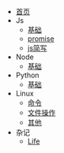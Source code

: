 * [首页](/)
* Js
    * [基础](markdown/js/js)
    * [promise](markdown/js/promise)
    * [js简写](markdown/js/简写)
* Node
    * [基础](markdown/Node/node)
* Python
    * [基础](markdown/Python/python)
* Linux
    * [命令](markdown/Linux/linux)
    * [文件操作](markdown/Linux/file)
    * [其他](markdown/Linux/other)
* 杂记
    * [Life](markdown/Other/other)